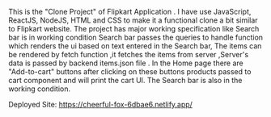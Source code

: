 This is the "Clone Project" of Flipkart Application . I have use JavaScript, ReactJS, NodeJS, HTML and CSS to make it a functional clone a bit similar to Flipkart website. 
The project has major working specification like Search bar is in working condition Search bar passes the queries to handle function which renders the ui based on text entered in the Search bar, The items can be rendered by fetch function ,it fetches the items from server ,Server's data is passed by backend items.json file . 
In the Home page there are "Add-to-cart" buttons after clicking on these buttons products passed to cart component and will print the cart UI. The Search bar is also in the working condition.

Deployed Site: https://cheerful-fox-6dbae6.netlify.app/

